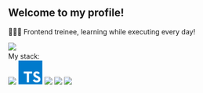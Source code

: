 ## Welcome to my profile!
🧑🏻‍💻 Frontend treinee, learning while executing every day! 
<div>
    <img height="150em" src="https://github-readme-stats-ten-gilt.vercel.app/api/top-langs/?username=robnasq&layout=compact&theme=react&hide_border=true&bg_color=0D1117&include_all_commits=true&count_private=true">
</div>
My stack:
  <div>
    <img height='50em' src="https://cdn.worldvectorlogo.com/logos/logo-javascript.svg">
    <img height="50em" src="https://raw.githubusercontent.com/devicons/devicon/master/icons/typescript/typescript-plain.svg">
    <img height='50em' src="https://cdn.worldvectorlogo.com/logos/react-2.svg">
    <img height='50em' src="https://cdn.worldvectorlogo.com/logos/html-1.svg">
    <img height='50em' src='https://cdn.worldvectorlogo.com/logos/css-3.svg'>
  </div>
